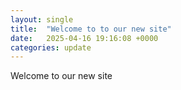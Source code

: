 ```yaml
---
layout: single
title:  "Welcome to to our new site"
date:   2025-04-16 19:16:08 +0000
categories: update
---
```


Welcome to our new site
